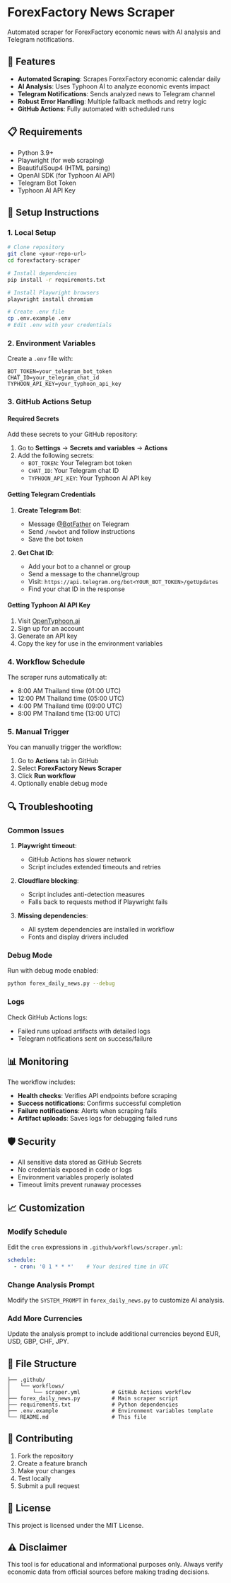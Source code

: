 # ForexFactory News Scraper

Automated scraper for ForexFactory economic news with AI analysis and Telegram notifications.

## 🚀 Features

- **Automated Scraping**: Scrapes ForexFactory economic calendar daily
- **AI Analysis**: Uses Typhoon AI to analyze economic events impact
- **Telegram Notifications**: Sends analyzed news to Telegram channel
- **Robust Error Handling**: Multiple fallback methods and retry logic
- **GitHub Actions**: Fully automated with scheduled runs

## 📋 Requirements

- Python 3.9+
- Playwright (for web scraping)
- BeautifulSoup4 (HTML parsing)
- OpenAI SDK (for Typhoon AI API)
- Telegram Bot Token
- Typhoon AI API Key

## 🔧 Setup Instructions

### 1. Local Setup

```bash
# Clone repository
git clone <your-repo-url>
cd forexfactory-scraper

# Install dependencies
pip install -r requirements.txt

# Install Playwright browsers
playwright install chromium

# Create .env file
cp .env.example .env
# Edit .env with your credentials
```

### 2. Environment Variables

Create a `.env` file with:

```env
BOT_TOKEN=your_telegram_bot_token
CHAT_ID=your_telegram_chat_id
TYPHOON_API_KEY=your_typhoon_api_key
```

### 3. GitHub Actions Setup

#### Required Secrets

Add these secrets to your GitHub repository:

1. Go to **Settings** → **Secrets and variables** → **Actions**
2. Add the following secrets:
   - `BOT_TOKEN`: Your Telegram bot token
   - `CHAT_ID`: Your Telegram chat ID  
   - `TYPHOON_API_KEY`: Your Typhoon AI API key

#### Getting Telegram Credentials

1. **Create Telegram Bot**:
   - Message [@BotFather](https://t.me/BotFather) on Telegram
   - Send `/newbot` and follow instructions
   - Save the bot token

2. **Get Chat ID**:
   - Add your bot to a channel or group
   - Send a message to the channel/group
   - Visit: `https://api.telegram.org/bot<YOUR_BOT_TOKEN>/getUpdates`
   - Find your chat ID in the response

#### Getting Typhoon AI API Key

1. Visit [OpenTyphoon.ai](https://opentyphoon.ai/)
2. Sign up for an account
3. Generate an API key
4. Copy the key for use in the environment variables

### 4. Workflow Schedule

The scraper runs automatically at:

- 8:00 AM Thailand time (01:00 UTC)
- 12:00 PM Thailand time (05:00 UTC)
- 4:00 PM Thailand time (09:00 UTC)
- 8:00 PM Thailand time (13:00 UTC)

### 5. Manual Trigger

You can manually trigger the workflow:

1. Go to **Actions** tab in GitHub
2. Select **ForexFactory News Scraper**
3. Click **Run workflow**
4. Optionally enable debug mode

## 🔍 Troubleshooting

### Common Issues

1. **Playwright timeout**:
   - GitHub Actions has slower network
   - Script includes extended timeouts and retries

2. **Cloudflare blocking**:
   - Script includes anti-detection measures
   - Falls back to requests method if Playwright fails

3. **Missing dependencies**:
   - All system dependencies are installed in workflow
   - Fonts and display drivers included

### Debug Mode

Run with debug mode enabled:

```bash
python forex_daily_news.py --debug
```

### Logs

Check GitHub Actions logs:

- Failed runs upload artifacts with detailed logs
- Telegram notifications sent on success/failure

## 📊 Monitoring

The workflow includes:

- **Health checks**: Verifies API endpoints before scraping
- **Success notifications**: Confirms successful completion
- **Failure notifications**: Alerts when scraping fails
- **Artifact uploads**: Saves logs for debugging failed runs

## 🛡️ Security

- All sensitive data stored as GitHub Secrets
- No credentials exposed in code or logs
- Environment variables properly isolated
- Timeout limits prevent runaway processes

## 📈 Customization

### Modify Schedule

Edit the `cron` expressions in `.github/workflows/scraper.yml`:

```yaml
schedule:
  - cron: '0 1 * * *'    # Your desired time in UTC
```

### Change Analysis Prompt

Modify the `SYSTEM_PROMPT` in `forex_daily_news.py` to customize AI analysis.

### Add More Currencies

Update the analysis prompt to include additional currencies beyond EUR, USD, GBP, CHF, JPY.

## 📝 File Structure

```
├── .github/
│   └── workflows/
│       └── scraper.yml          # GitHub Actions workflow
├── forex_daily_news.py          # Main scraper script
├── requirements.txt             # Python dependencies
├── .env.example                 # Environment variables template
└── README.md                    # This file
```

## 🤝 Contributing

1. Fork the repository
2. Create a feature branch
3. Make your changes
4. Test locally
5. Submit a pull request

## 📄 License

This project is licensed under the MIT License.

## ⚠️ Disclaimer

This tool is for educational and informational purposes only. Always verify economic data from official sources before making trading decisions.

